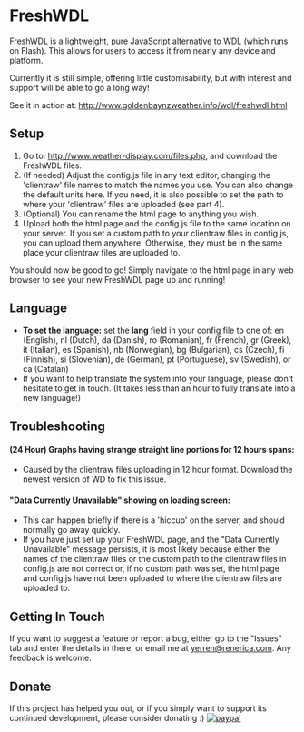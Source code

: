 # FreshWDL

FreshWDL is a lightweight, pure JavaScript alternative to WDL (which runs on Flash).
This allows for users to access it from nearly any device and platform.

Currently it is still simple, offering little customisability, but with interest and support will be able to go a long way!

See it in action at: http://www.goldenbaynzweather.info/wdl/freshwdl.html


## Setup

1. Go to: http://www.weather-display.com/files.php, and download the FreshWDL files.
2. (If needed) Adjust the config.js file in any text editor, changing the 'clientraw' file names to match the names you use. You can also change the default units here. If you need, it is also possible to set the path to where your 'clientraw' files are uploaded (see part 4).
3. (Optional) You can rename the html page to anything you wish. 
4. Upload both the html page and the config.js file to the same location on your server. If you set a custom path to your clientraw files in config.js, you can upload them anywhere. Otherwise, they must be in the same place your clientraw files are uploaded to.

You should now be good to go! Simply navigate to the html page in any web browser to see your new FreshWDL page up and running!

## Language
- **To set the language:** set the **lang** field in your config file to one of: en (English), nl (Dutch), da (Danish), ro (Romanian), fr (French), gr (Greek), it (Italian), es (Spanish), nb (Norwegian), bg (Bulgarian), cs (Czech), fi (Finnish), si (Slovenian), de (German), pt (Portuguese), sv (Swedish), or ca (Catalan)
- If you want to help translate the system into your language, please don't hesitate to get in touch. (It takes less than an hour to fully translate into a new language!)

## Troubleshooting
#### (24 Hour) Graphs having strange straight line portions for 12 hours spans:
- Caused by the clientraw files uploading in 12 hour format. Download the newest version of WD to fix this issue.

#### "Data Currently Unavailable" showing on loading screen:
- This can happen briefly if there is a 'hiccup' on the server, and should normally go away quickly.
- If you have just set up your FreshWDL page, and the "Data Currently Unavailable" message persists, it is most likely because either the names of the clientraw files or the custom path to the clientraw files in config.js are not correct or, if no custom path was set, the html page and config.js have not been uploaded to where the clientraw files are uploaded to.

## Getting In Touch
If you want to suggest a feature or report a bug, either go to the "Issues" tab and enter the details in there, or email me at yerren@renerica.com. Any feedback is welcome.

## Donate
If this project has helped you out, or if you simply want to support its continued development, please consider donating :)
[![paypal](https://www.paypalobjects.com/en_US/i/btn/btn_donateCC_LG.gif)](https://www.paypal.com/cgi-bin/webscr?cmd=_s-xclick&hosted_button_id=YUWBQ597CU24U)
